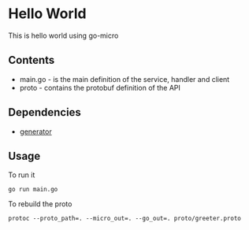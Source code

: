 # Hello World

This is hello world using go-micro

## Contents

- main.go - is the main definition of the service, handler and client
- proto - contains the protobuf definition of the API

## Dependencies

- [generator](https://github.com/go-micro/generator)

## Usage

To run it

```
go run main.go
```

To rebuild the proto

```
protoc --proto_path=. --micro_out=. --go_out=. proto/greeter.proto
```
